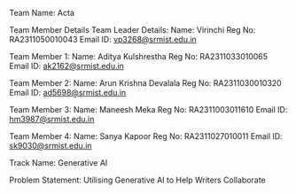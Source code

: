 Team Name: Acta

Team Member Details
Team Leader Details:
Name: Virinchi
Reg No: RA2311050010043
Email ID: vp3268@srmist.edu.in

Team Member 1:
Name: Aditya Kulshrestha
Reg No: RA2311033010065
Email ID: ak2162@srmist.edu.in

Team Member 2:
Name: Arun Krishna Devalala
Reg No: RA2311030010320
Email ID: ad5698@srmist.edu.in

Team Member 3:
Name: Maneesh Meka
Reg No: RA2311003011610
Email ID: hm3987@srmist.edu.in

Team Member 4:
Name: Sanya Kapoor
Reg No: RA2311027010011
Email ID: sk9030@srmist.edu.in

Track Name: Generative AI

Problem Statement: Utilising Generative AI to Help Writers Collaborate

<Introduction Paragraph>
